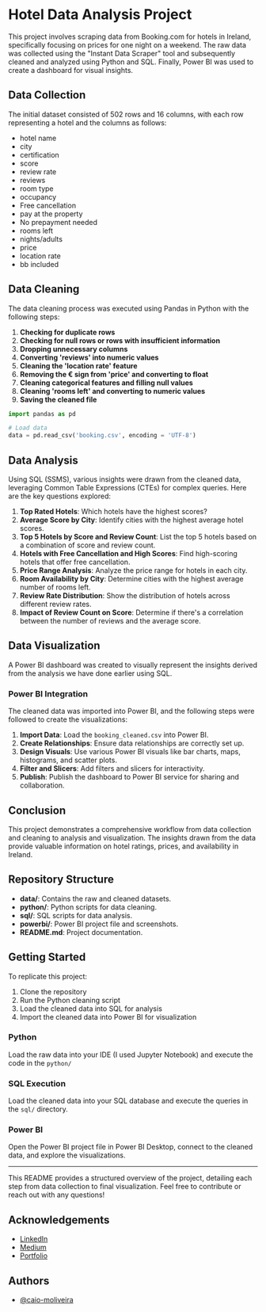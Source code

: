 
# Hotel Data Analysis Project

This project involves scraping data from Booking.com for hotels in Ireland, specifically focusing on prices for one night on a weekend. The raw data was collected using the "Instant Data Scraper" tool and subsequently cleaned and analyzed using Python and SQL. Finally, Power BI was used to create a dashboard for visual insights.

## Data Collection

The initial dataset consisted of 502 rows and 16 columns, with each row representing a hotel and the columns as follows:

- hotel name
- city
- certification
- score
- review rate
- reviews
- room type
- occupancy
- Free cancellation
- pay at the property
- No prepayment needed
- rooms left
- nights/adults
- price
- location rate
- bb included

## Data Cleaning

The data cleaning process was executed using Pandas in Python with the following steps:

1. **Checking for duplicate rows**
2. **Checking for null rows or rows with insufficient information**
3. **Dropping unnecessary columns**
4. **Converting 'reviews' into numeric values**
5. **Cleaning the 'location rate' feature**
6. **Removing the € sign from 'price' and converting to float**
7. **Cleaning categorical features and filling null values**
8. **Cleaning 'rooms left' and converting to numeric values**
9. **Saving the cleaned file**


```python
import pandas as pd

# Load data
data = pd.read_csv('booking.csv', encoding = 'UTF-8')

```



## Data Analysis

Using SQL (SSMS), various insights were drawn from the cleaned data, leveraging Common Table Expressions (CTEs) for complex queries. Here are the key questions explored:

1. **Top Rated Hotels**: Which hotels have the highest scores?
2. **Average Score by City**: Identify cities with the highest average hotel scores.
3. **Top 5 Hotels by Score and Review Count**: List the top 5 hotels based on a combination of score and review count.
4. **Hotels with Free Cancellation and High Scores**: Find high-scoring hotels that offer free cancellation.
5. **Price Range Analysis**: Analyze the price range for hotels in each city.
6. **Room Availability by City**: Determine cities with the highest average number of rooms left.
7. **Review Rate Distribution**: Show the distribution of hotels across different review rates.
8. **Impact of Review Count on Score**: Determine if there's a correlation between the number of reviews and the average score.



## Data Visualization

A Power BI dashboard was created to visually represent the insights derived from the analysis we have done earlier using SQL. 

### Power BI Integration

The cleaned data was imported into Power BI, and the following steps were followed to create the visualizations:

1. **Import Data**: Load the `booking_cleaned.csv` into Power BI.
2. **Create Relationships**: Ensure data relationships are correctly set up.
3. **Design Visuals**: Use various Power BI visuals like bar charts, maps, histograms, and scatter plots.
4. **Filter and Slicers**: Add filters and slicers for interactivity.
5. **Publish**: Publish the dashboard to Power BI service for sharing and collaboration.

## Conclusion

This project demonstrates a comprehensive workflow from data collection and cleaning to analysis and visualization. The insights drawn from the data provide valuable information on hotel ratings, prices, and availability in Ireland.

## Repository Structure

- **data/**: Contains the raw and cleaned datasets.
- **python/**: Python scripts for data cleaning.
- **sql/**: SQL scripts for data analysis.
- **powerbi/**: Power BI project file and screenshots.
- **README.md**: Project documentation.

## Getting Started

To replicate this project:

1. Clone the repository
2. Run the Python cleaning script
3. Load the cleaned data into SQL for analysis
4. Import the cleaned data into Power BI for visualization

###  Python 

Load the raw data into your IDE (I used Jupyter Notebook) and execute the code in the 
`python/`



### SQL Execution

Load the cleaned data into your SQL database and execute the queries in the `sql/` directory.

### Power BI

Open the Power BI project file in Power BI Desktop, connect to the cleaned data, and explore the visualizations.

---

This README provides a structured overview of the project, detailing each step from data collection to final visualization. Feel free to contribute or reach out with any questions!


## Acknowledgements

 - [LinkedIn](https://www.linkedin.com/in/caiomoliveira/)
 - [Medium](https://medium.com/@moliveiracaio)
 - [Portfolio]()


## Authors

- [@caio-moliveira](https://github.com/caio-moliveira)

